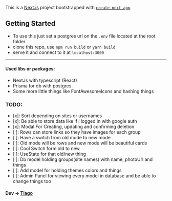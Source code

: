 This is a [Next.js](https://nextjs.org/) project bootstrapped with [`create-next-app`](https://github.com/vercel/next.js/tree/canary/packages/create-next-app).

## Getting Started

-   To use this just set a postgres url on the `.env` file located at the root folder
-   clone this repo, use `npm run build` or `yarn build`
-   serve it and connect to it at `localhost:3000`

---

#### Used libs or packages:

-   NextJs with typescript (React)
-   Prisma for db with postgres
-   Some more little things like FontAwesomeIcons and hashing things

### TODO:

-   [x]: Sort depending on sites or usernames
-   [x]: Be able to store data like if i logged in with google auth
-   [x]: Modal For Creating, updating and confirming deletion
-   [ ]: Rows can store links so they have images for each group
-   [ ]: Have a switch from old mode to new mode
-   [ ]: Old mode will be rows and new mode will be beautiful cards
-   [ ]: Cool Switch form old to new
-   [ ]: UseState for that old/new thing
-   [ ]: Db model holding groups(site names) with name, photoUrl and things
-   [ ]: Add model for holding themes colors and things
-   [ ]: Admin Panel for viewing every model in database and be able to change things too

#### Dev -> [Tiago](https://github.com/Tiago-0liveira)
